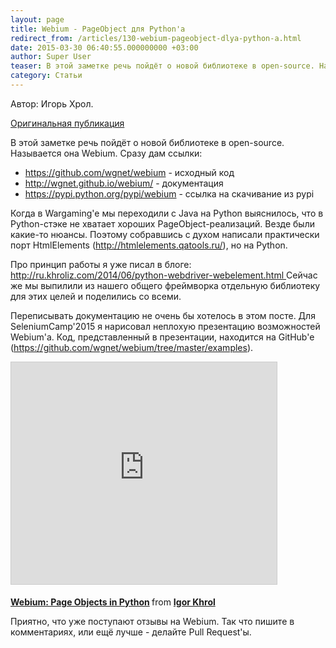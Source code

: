 ```yaml
---
layout: page
title: Webium - PageObject для Python'a
redirect_from: /articles/130-webium-pageobject-dlya-python-a.html
date: 2015-03-30 06:40:55.000000000 +03:00
author: Super User
teaser: В этой заметке речь пойдёт о новой библиотеке в open-source. Называется она Webium. Можно сказать, что это порт HtmlElements на Python.
category: Статьи
---
```

<p>Автор: Игорь Хрол.</p>
<p><a href="http://ru.khroliz.com/2015/03/webium-pageobject-pythona.html">Оригинальная публикация</a></p>
<p>В этой заметке речь пойдёт о новой библиотеке в open-source. Называется она Webium. Сразу дам ссылки:</p>
<ul>
<li><a href="https://github.com/wgnet/webium">https://github.com/wgnet/webium</a> - исходный код</li>
<li><a href="http://wgnet.github.io/webium/">http://wgnet.github.io/webium/</a> - документация</li>
<li><a href="https://pypi.python.org/pypi/webium">https://pypi.python.org/pypi/webium</a> - ссылка на скачивание из pypi</li>
</ul>
<p>Когда в Wargaming'e мы переходили с Java на Python выяснилось, что в Python-стэке не хватает хороших PageObject-реализаций. Везде были какие-то нюансы. Поэтому собравшись с духом написали практически порт HtmlElements (<a href="http://htmlelements.qatools.ru/">http://htmlelements.qatools.ru/</a>), но на Python.</p>
<p>Про принцип работы я уже писал в блоге: <a href="http://ru.khroliz.com/2014/06/python-webdriver-webelement.html">http://ru.khroliz.com/2014/06/python-webdriver-webelement.html </a>Сейчас же мы выпилили из нашего общего фреймворка отдельную библиотеку для этих целей и поделились со всеми.</p>
<p>Переписывать документацию не очень бы хотелось в этом посте. Для SeleniumCamp'2015 я нарисовал неплохую презентацию возможностей Webium'a. Код, представленный в презентации, находится на GitHub'e (<a href="https://github.com/wgnet/webium/tree/master/examples">https://github.com/wgnet/webium/tree/master/examples</a>).</p>
<p><iframe style="border: 1px solid #CCC; border-width: 1px; margin-bottom: 5px; max-width: 100%;" src="http://www.slideshare.net/slideshow/embed_code/45253347" frameborder="0" marginwidth="0" marginheight="0" scrolling="no" width="425" height="355"></iframe></p>
<div style="margin-bottom: 5px;"><strong> <a href="http://www.slideshare.net/khroliz/webium-page-objects-in-python" title="Webium: Page Objects in Python">Webium: Page Objects in Python</a> </strong> from <strong><a href="http://www.slideshare.net/khroliz">Igor Khrol</a></strong></div>
<p>Приятно, что уже поступают отзывы на Webium. Так что пишите в комментариях, или ещё лучше - делайте Pull Request'ы.</p>
